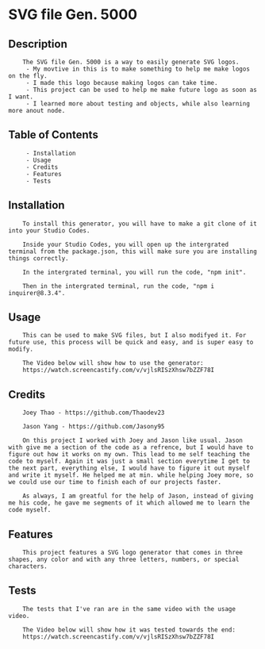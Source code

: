 # SVG file Gen. 5000

## Description

        The SVG file Gen. 5000 is a way to easily generate SVG logos.
         - My movtive in this is to make something to help me make logos on the fly.
         - I made this logo because making logos can take time.
         - This project can be used to help me make future logo as soon as I want.
         - I learned more about testing and objects, while also learning more anout node.

## Table of Contents

         - Installation
         - Usage
         - Credits
         - Features
         - Tests

## Installation
        
        To install this generator, you will have to make a git clone of it into your Studio Codes.

        Inside your Studio Codes, you will open up the intergrated terminal from the package.json, this will make sure you are installing things correctly.

        In the intergrated terminal, you will run the code, "npm init".

        Then in the intergrated terminal, run the code, "npm i inquirer@8.3.4".

## Usage

        This can be used to make SVG files, but I also modifyed it. For future use, this process will be quick and easy, and is super easy to modify.

        The Video below will show how to use the generator:
        https://watch.screencastify.com/v/vjlsRISzXhsw7bZZF78I 

## Credits

        Joey Thao - https://github.com/Thaodev23

        Jason Yang - https://github.com/Jasony95

        On this project I worked with Joey and Jason like usual. Jason with give me a section of the code as a refrence, but I would have to figure out how it works on my own. This lead to me self teaching the code to myself. Again it was just a small section everytime I get to the next part, everything else, I would have to figure it out myself and write it myself. He helped me at min. while helping Joey more, so we could use our time to finish each of our projects faster.

        As always, I am greatful for the help of Jason, instead of giving me his code, he gave me segments of it which allowed me to learn the code myself. 

## Features

        This project features a SVG logo generator that comes in three shapes, any color and with any three letters, numbers, or special characters.

## Tests

        The tests that I've ran are in the same video with the usage video.

        The Video below will show how it was tested towards the end:
        https://watch.screencastify.com/v/vjlsRISzXhsw7bZZF78I 
